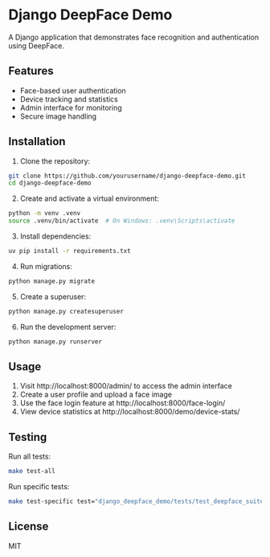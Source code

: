 # Django DeepFace Demo

A Django application that demonstrates face recognition and authentication using DeepFace.

## Features

- Face-based user authentication
- Device tracking and statistics
- Admin interface for monitoring
- Secure image handling

## Installation

1. Clone the repository:
```bash
git clone https://github.com/yourusername/django-deepface-demo.git
cd django-deepface-demo
```

2. Create and activate a virtual environment:
```bash
python -m venv .venv
source .venv/bin/activate  # On Windows: .venv\Scripts\activate
```

3. Install dependencies:
```bash
uv pip install -r requirements.txt
```

4. Run migrations:
```bash
python manage.py migrate
```

5. Create a superuser:
```bash
python manage.py createsuperuser
```

6. Run the development server:
```bash
python manage.py runserver
```

## Usage

1. Visit http://localhost:8000/admin/ to access the admin interface
2. Create a user profile and upload a face image
3. Use the face login feature at http://localhost:8000/face-login/
4. View device statistics at http://localhost:8000/demo/device-stats/

## Testing

Run all tests:
```bash
make test-all
```

Run specific tests:
```bash
make test-specific test="django_deepface_demo/tests/test_deepface_suite.py -v"
```

## License

MIT